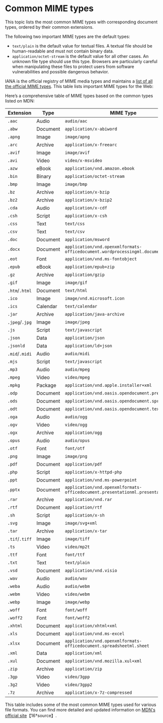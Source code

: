 # Common MIME types

This topic lists the most common MIME types with corresponding 
document types, ordered by their common extensions.

The following two important MIME types are the default types:

- `text/plain` is the default value for textual files. A textual file 
should be human-readable and must not contain binary data.
- `application/octet-stream` is the default value for all other cases. 
An unknown file type should use this type. Browsers are particularly 
careful when manipulating these files to protect users from software 
vulnerabilities and possible dangerous behavior.

IANA is the official registry of MIME media types and maintains a [list of 
all the official MIME types](https://www.iana.org/assignments/media-types/media-types.xhtml). 
This table lists important MIME types for the Web:


Here’s a comprehensive table of MIME types based on the common types listed on MDN:

| **Extension**  | **Type** | **MIME Type**                                                               |
|----------------|----------|-----------------------------------------------------------------------------|
| `.aac`         | Audio    | `audio/aac`                                                                 |
| `.abw`         | Document | `application/x-abiword`                                                     |
| `.apng`        | Image    | `image/apng`                                                                |
| `.arc`         | Archive  | `application/x-freearc`                                                     |
| `.avif`        | Image    | `image/avif`                                                                |
| `.avi`         | Video    | `video/x-msvideo`                                                           |
| `.azw`         | eBook    | `application/vnd.amazon.ebook`                                              |
| `.bin`         | Binary   | `application/octet-stream`                                                  |
| `.bmp`         | Image    | `image/bmp`                                                                 |
| `.bz`          | Archive  | `application/x-bzip`                                                        |
| `.bz2`         | Archive  | `application/x-bzip2`                                                       |
| `.cda`         | Audio    | `application/x-cdf`                                                         |
| `.csh`         | Script   | `application/x-csh`                                                         |
| `.css`         | Text     | `text/css`                                                                  |
| `.csv`         | Text     | `text/csv`                                                                  |
| `.doc`         | Document | `application/msword`                                                        |
| `.docx`        | Document | `application/vnd.openxmlformats-officedocument.wordprocessingml.document`   |
| `.eot`         | Font     | `application/vnd.ms-fontobject`                                             |
| `.epub`        | eBook    | `application/epub+zip`                                                      |
| `.gz`          | Archive  | `application/gzip`                                                          |
| `.gif`         | Image    | `image/gif`                                                                 |
| `.htm`/`.html` | Document | `text/html`                                                                 |
| `.ico`         | Image    | `image/vnd.microsoft.icon`                                                  |
| `.ics`         | Calendar | `text/calendar`                                                             |
| `.jar`         | Archive  | `application/java-archive`                                                  |
| `.jpeg`/`.jpg` | Image    | `image/jpeg`                                                                |
| `.js`          | Script   | `text/javascript`                                                           |
| `.json`        | Data     | `application/json`                                                          |
| `.jsonld`      | Data     | `application/ld+json`                                                       |
| `.mid`/`.midi` | Audio    | `audio/midi`                                                                |
| `.mjs`         | Script   | `text/javascript`                                                           |
| `.mp3`         | Audio    | `audio/mpeg`                                                                |
| `.mpeg`        | Video    | `video/mpeg`                                                                |
| `.mpkg`        | Package  | `application/vnd.apple.installer+xml`                                       |
| `.odp`         | Document | `application/vnd.oasis.opendocument.presentation`                           |
| `.ods`         | Document | `application/vnd.oasis.opendocument.spreadsheet`                            |
| `.odt`         | Document | `application/vnd.oasis.opendocument.text`                                   |
| `.oga`         | Audio    | `audio/ogg`                                                                 |
| `.ogv`         | Video    | `video/ogg`                                                                 |
| `.ogx`         | Archive  | `application/ogg`                                                           |
| `.opus`        | Audio    | `audio/opus`                                                                |
| `.otf`         | Font     | `font/otf`                                                                  |
| `.png`         | Image    | `image/png`                                                                 |
| `.pdf`         | Document | `application/pdf`                                                           |
| `.php`         | Script   | `application/x-httpd-php`                                                   |
| `.ppt`         | Document | `application/vnd.ms-powerpoint`                                             |
| `.pptx`        | Document | `application/vnd.openxmlformats-officedocument.presentationml.presentation` |
| `.rar`         | Archive  | `application/vnd.rar`                                                       |
| `.rtf`         | Document | `application/rtf`                                                           |
| `.sh`          | Script   | `application/x-sh`                                                          |
| `.svg`         | Image    | `image/svg+xml`                                                             |
| `.tar`         | Archive  | `application/x-tar`                                                         |
| `.tif`/`.tiff` | Image    | `image/tiff`                                                                |
| `.ts`          | Video    | `video/mp2t`                                                                |
| `.ttf`         | Font     | `font/ttf`                                                                  |
| `.txt`         | Text     | `text/plain`                                                                |
| `.vsd`         | Document | `application/vnd.visio`                                                     |
| `.wav`         | Audio    | `audio/wav`                                                                 |
| `.weba`        | Audio    | `audio/webm`                                                                |
| `.webm`        | Video    | `video/webm`                                                                |
| `.webp`        | Image    | `image/webp`                                                                |
| `.woff`        | Font     | `font/woff`                                                                 |
| `.woff2`       | Font     | `font/woff2`                                                                |
| `.xhtml`       | Document | `application/xhtml+xml`                                                     |
| `.xls`         | Document | `application/vnd.ms-excel`                                                  |
| `.xlsx`        | Document | `application/vnd.openxmlformats-officedocument.spreadsheetml.sheet`         |
| `.xml`         | Data     | `application/xml`                                                           |
| `.xul`         | Document | `application/vnd.mozilla.xul+xml`                                           |
| `.zip`         | Archive  | `application/zip`                                                           |
| `.3gp`         | Video    | `video/3gpp`                                                                |
| `.3g2`         | Video    | `video/3gpp2`                                                               |
| `.7z`          | Archive  | `application/x-7z-compressed`                                               |

This table includes some of the most common MIME types used for various file formats. You can find more detailed and updated information on [MDN's official site](https://developer.mozilla.org/en-US/docs/Web/HTTP/Basics_of_HTTP/MIME_types/Common_types)【16†source】.
